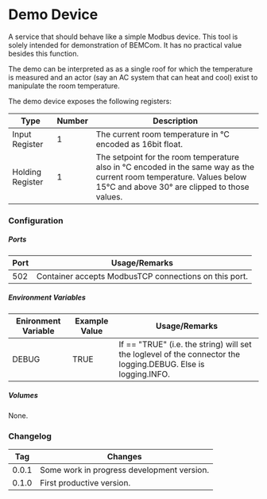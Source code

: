 # Demo Device

A service that should behave like a simple Modbus device. This tool is solely intended for demonstration of BEMCom. It has no practical value besides this function.

The demo can be interpreted as as a single roof for which the temperature is measured and an actor (say an AC system that can heat and cool) exist to manipulate the room temperature.  

The demo device exposes the following registers:

| Type             | Number | Description                                                  |
| ---------------- | ------ | ------------------------------------------------------------ |
| Input Register   | 1      | The current room temperature in °C encoded as 16bit float.   |
| Holding Register | 1      | The setpoint for the room temperature also in °C encoded in the same way as the current room temperature. Values below 15°C and above 30° are clipped to those values. |



### Configuration

##### Ports

| Port | Usage/Remarks                                         |
| ---- | ----------------------------------------------------- |
| 502  | Container accepts ModbusTCP connections on this port. |

##### Environment Variables

| Enironment Variable | Example  Value | Usage/Remarks                                                |
| ------------------- | -------------- | ------------------------------------------------------------ |
| DEBUG               | TRUE           | If == "TRUE" (i.e. the string) will set the loglevel of the connector the logging.DEBUG. Else is logging.INFO. |

##### Volumes

None.



### Changelog

| Tag   | Changes                                    |
| ----- | ------------------------------------------ |
| 0.0.1 | Some work in progress development version. |
| 0.1.0 | First productive version.                  |